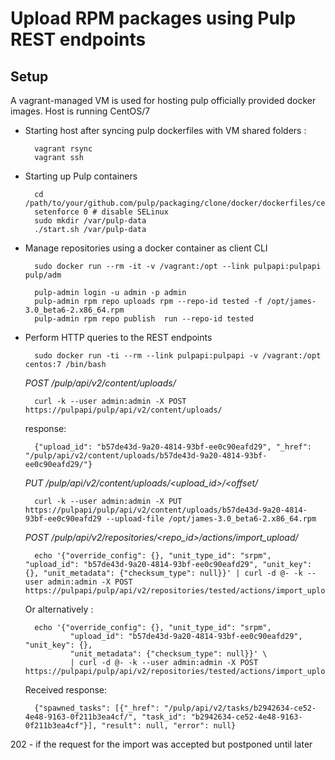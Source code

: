 Upload RPM packages using Pulp REST endpoints
=================================

Setup
----------

A vagrant-managed VM is used for hosting pulp officially provided docker images. Host is running CentOS/7

- Starting host after syncing pulp dockerfiles with VM shared folders :

        vagrant rsync
        vagrant ssh

- Starting up Pulp containers

        cd /path/to/your/github.com/pulp/packaging/clone/docker/dockerfiles/centos
        setenforce 0 # disable SELinux
        sudo mkdir /var/pulp-data
        ./start.sh /var/pulp-data

- Manage repositories using a docker container as client CLI

        sudo docker run --rm -it -v /vagrant:/opt --link pulpapi:pulpapi pulp/adm

        pulp-admin login -u admin -p admin
        pulp-admin rpm repo uploads rpm --repo-id tested -f /opt/james-3.0_beta6-2.x86_64.rpm
        pulp-admin rpm repo publish  run --repo-id tested

- Perform HTTP queries to the REST endpoints

        sudo docker run -ti --rm --link pulpapi:pulpapi -v /vagrant:/opt centos:7 /bin/bash

    *POST /pulp/api/v2/content/uploads/*

        curl -k --user admin:admin -X POST https://pulpapi/pulp/api/v2/content/uploads/

    response:

        {"upload_id": "b57de43d-9a20-4814-93bf-ee0c90eafd29", "_href": "/pulp/api/v2/content/uploads/b57de43d-9a20-4814-93bf-ee0c90eafd29/"}

    *PUT /pulp/api/v2/content/uploads/<upload_id>/<offset/*

        curl -k --user admin:admin -X PUT https://pulpapi/pulp/api/v2/content/uploads/b57de43d-9a20-4814-93bf-ee0c90eafd29 --upload-file /opt/james-3.0_beta6-2.x86_64.rpm

    *POST /pulp/api/v2/repositories/<repo_id>/actions/import_upload/*

        echo '{"override_config": {}, "unit_type_id": "srpm", "upload_id": "b57de43d-9a20-4814-93bf-ee0c90eafd29", "unit_key": {}, "unit_metadata": {"checksum_type": null}}' | curl -d @- -k --user admin:admin -X POST https://pulpapi/pulp/api/v2/repositories/tested/actions/import_upload/

    Or alternatively :

        echo '{"override_config": {}, "unit_type_id": "srpm",
                "upload_id": "b57de43d-9a20-4814-93bf-ee0c90eafd29", "unit_key": {},
                "unit_metadata": {"checksum_type": null}}' \
                | curl -d @- -k --user admin:admin -X POST https://pulpapi/pulp/api/v2/repositories/tested/actions/import_upload/

    Received response:

        {"spawned_tasks": [{"_href": "/pulp/api/v2/tasks/b2942634-ce52-4e48-9163-0f211b3ea4cf/", "task_id": "b2942634-ce52-4e48-9163-0f211b3ea4cf"}], "result": null, "error": null}

202 - if the request for the import was accepted but postponed until later
